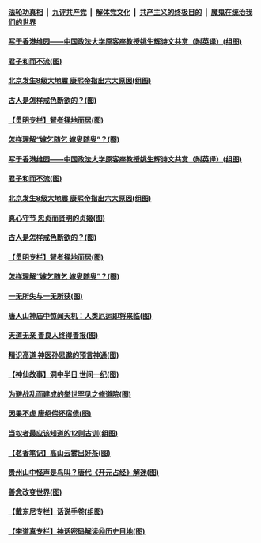 ####  [法轮功真相](../../../../basic/blob/master/README.md?t=07092331) &nbsp;|&nbsp; [九评共产党](../../../../9ping.md/blob/master/README.md?t=07092331) &nbsp;|&nbsp; [解体党文化](../../../../jtdwh.md/blob/master/README.md?t=07092331)  &nbsp;|&nbsp; [共产主义的终极目的](../../../../gczydzjmd.md/blob/master/README.md?t=07092331) &nbsp;|&nbsp; [魔鬼在统治我们的世界](../../../../mgztzwmdsj.md/blob/master/README.md?t=07092331) 

#### [写于香港维园——中国政法大学原客座教授姚生辉诗文共赏（附英译）(组图)](../pages/p7/938935.md?t=07092331) 

#### [君子和而不流(图)](../pages/p7/938661.md?t=07092331) 

#### [北京发生8级大地震 康熙帝指出六大原因(组图)](../pages/p7/939083.md?t=07092331) 

#### [古人是怎样戒色断欲的？(图)](../pages/p7/939115.md?t=07092331) 

#### [【贯明专栏】智者择地而居(图)](../pages/p7/938962.md?t=07092331) 

#### [怎样理解“嫁乞随乞 嫁叟随叟”？(图)](../pages/p7/938660.md?t=07092331) 

#### [写于香港维园——中国政法大学原客座教授姚生辉诗文共赏（附英译）(组图)](../pages/p7/938935.md?t=07092331) 

#### [君子和而不流(图)](../pages/p7/938661.md?t=07092331) 

#### [北京发生8级大地震 康熙帝指出六大原因(组图)](../pages/p7/939083.md?t=07092331) 

#### [真心守节 忠贞而贤明的贞姬(图)](../pages/p7/938969.md?t=07092331) 

#### [古人是怎样戒色断欲的？(图)](../pages/p7/939115.md?t=07092331) 

#### [【贯明专栏】智者择地而居(图)](../pages/p7/938962.md?t=07092331) 

#### [怎样理解“嫁乞随乞 嫁叟随叟”？(图)](../pages/p7/938660.md?t=07092331) 

#### [一无所失与一无所获(图)](../pages/p7/938964.md?t=07092331) 

#### [唐人山神庙中惊闻天机：人类厄运即将来临(图)](../pages/p7/938830.md?t=07092331) 

#### [天道无亲 善良人终得善报(图)](../pages/p7/938657.md?t=07092331) 

#### [精识高道 神医孙思邈的预言神通(图)](../pages/p7/938855.md?t=07092331) 

#### [【神仙故事】洞中半日 世间一纪(图)](../pages/p7/938663.md?t=07092331) 

#### [为避战乱而建成的举世罕见之修道院(图)](../pages/p7/938715.md?t=07092331) 

#### [因果不虚 唐绍偿还宿债(图)](../pages/p7/938656.md?t=07092331) 

#### [当权者最应该知道的12则古训(组图)](../pages/p7/938581.md?t=07092331) 

#### [【茗香笔记】高山云雾出好茶(图)](../pages/p7/938345.md?t=07092331) 

#### [贵州山中怪声是鸟叫？唐代《开元占经》解迷(图)](../pages/p7/938669.md?t=07092331) 

#### [善念改变世界(图)](../pages/p7/938282.md?t=07092331) 

#### [【戴东尼专栏】话说手卷(组图)](../pages/p7/936297.md?t=07092331) 

#### [【李道真专栏】神话密码解读⑩历史目地(图)](../pages/p7/938337.md?t=07092331) 


